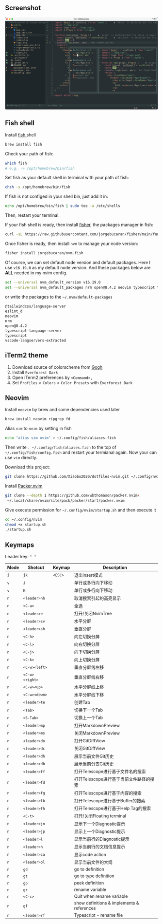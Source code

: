 ## Screenshot

![Screenshot](./images/Screenshot1.png)

## Fish shell

Install [ fish ](https://github.com/fish-shell/fish-shell) shell

```bash
brew install fish
```

Check your path of fish:
```bash
which fish
# e.g. -> /opt/homebrew/bin/fish
```

Set fish as your default shell in terminal with your path of fish:
```bash
chsh -s /opt/homebrew/bin/fish
```

If fish is not configed in your shell bin, just add it in:
```bash
echo /opt/homebrew/bin/fish | sudo tee -a /etc/shells 
```

Then, restart your terminal.

If your fish shell is ready, then install [fisher](https://github.com/jorgebucaran/fisher), the packages manager in fish:
```bash
curl -sL https://raw.githubusercontent.com/jorgebucaran/fisher/main/functions/fisher.fish | source && fisher install jorgebucaran/fisher
```

Once fisher is ready, then install `nvm` to manage your node version:
```bash
fisher install jorgebucaran/nvm.fish
```

Of course, we can set default node version  and default packages.
Here I use `v16.19.0` as my default node version.
And these packages below are **ALL** needed in my nvim config.
```bash
set --universal nvm_default_version v16.19.0
set --universal nvm_default_packages nrm open@8.4.2 neovim typescript typescript-language-server @tailwindcss/language-server eslint_d vscode-langservers-extracted
```

or write the packages to the `~/.nvm/default-packages`

```
@tailwindcss/language-server
eslint_d
neovim
nrm
open@8.4.2
typescript-language-server
typescript
vscode-langservers-extracted
```

## iTerm2 theme

1. Download source of colorscheme from [Gogh](https://github.com/Gogh-Co/Gogh)
2. Install `Everforest Dark`
3. Open iTerm2 preferences by `<Command>,`
4. Set `Profiles` > `Colors` > `Color Presets` with `Everforest Dark`

## Neovim

Install `neovim` by brew and some dependencies used later
```bash
brew install neovim ripgrep fd
```

Alias `vim` to `nvim` by setting in fish
```bash
echo "alias vim nvim" > ~/.config/fish/aliases.fish
```

Then write `. ~/.config/fish/aliases.fish` to the top of `~/.config/fish/config.fish` and restart your termianal again. Now your can use `vim` directly.

Download this project:
```bash
git clone https://github.com/Xiaobo2020/dotfiles-nvim.git ~/.config/nvim
```

Install [Packer.nvim](https://github.com/wbthomason/packer.nvim)
```bash
git clone --depth 1 https://github.com/wbthomason/packer.nvim\
 ~/.local/share/nvim/site/pack/packer/start/packer.nvim
```

Give execute permission for `~/.config/nvim/startup.sh` and then execute it

```bash
cd ~/.config/nvim
chmod +x startup.sh
./startup.sh
```

## Keymaps

Leader key: `" "`

| Mode | Shotcut | Keymap | Description |  
|------|---------|--------|-------------|
| `i` | `jk` | `<ESC>` | 退出insert模式 |
| `v` | `J` |  | 单行或多行向下移动 |
| `v` | `K` |  | 单行或多行向下移动 |
| `n` | `<leader>nh` |  | 取消搜索引起的高亮显示 |
| `n` | `<C-a>` |  | 全选 |
| `n` | `<leader>e` |  | 打开/关闭NvimTree |
| `n` | `<leader>sv` |  | 水平分屏 |
| `n` | `<leader>sh` |  | 垂直分屏 |
| `n` | `<C-h>` |  | 向左切换分屏 |
| `n` | `<C-l>` |  | 向右切换分屏 |
| `n` | `<C-j>` |  | 向下切换分屏 |
| `n` | `<C-k>` |  | 向上切换分屏 |
| `n` | `<C-w><left>` |  | 垂直分屏线左移 |
| `n` | `<C-w><right>` |  | 垂直分屏线右移 |
| `n` | `<C-w><up>` |  | 水平分屏线上移 |
| `n` | `<C-w><down>` |  | 水平分屏线下移 |
| `n` | `<leader>te` |  | 创建Tab |
| `n` | `<Tab>` |  | 切换下一个Tab |
| `n` | `<S-Tab>` |  | 切换上一个Tab |
| `n` | `<leader>mp` |  | 打开MarkdownPreview |
| `n` | `<leader>ms` |  | 关闭MarkdownPreview |
| `n` | `<leader>do` |  | 打开GitDiffView |
| `n` | `<leader>dc` |  | 关闭GitDiffView |
| `n` | `<leader>dh` |  | 展示当前文件Git历史 |
| `n` | `<leader>db` |  | 展示当前分支Git历史 |
| `n` | `<leader>ff` |  | 打开Telescope进行基于文件名的搜索 |
| `n` | `<leader>fd` |  | 打开Telescope进行基于当前文件路径的搜索 |
| `n` | `<leader>fg` |  | 打开Telescope进行基于内容的搜索 |
| `n` | `<leader>fb` |  | 打开Telescope进行基于Buffer的搜索 |
| `n` | `<leader>fh` |  | 打开Telescope进行基于Help Tag的搜索 |
| `n` | `<C-t>` |  | 打开/关闭Floating terminal |
| `n` | `<leader>jn` |  | 显示下一个Diagnostic提示 |
| `n` | `<leader>jp` |  | 显示上一个Diagnostic提示 |
| `n` | `<leader>l` |  | 显示当前行的Diagnostic提示 |
| `n` | `<leader>h` |  | 显示当前行的文档信息提示 |
| `n` | `<leader>ca` |  | 显示code action |
| `n` | `<leader>ol` |  | 显示当前文件的大纲 |
| `n` | `gd` |  | go to definition |
| `n` | `gt` |  | go to type definition |
| `n` | `gp` |  | peek definition |
| `n` | `gr` |  | rename variable |
| `n` | `<C-c>` |  | Quit when rename variable |
| `n` | `gf` |  | show definitions & implements & references |
| `n` | `<leader>rf` |  | Typescript - rename file |

